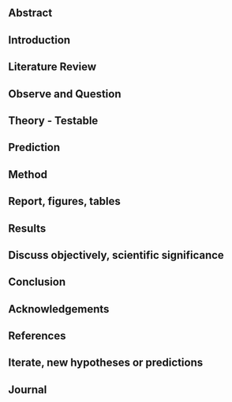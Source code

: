 ## Abstract

## Introduction 

## Literature Review

## Observe and Question 

## Theory - Testable

## Prediction

## Method 

## Report, figures, tables

## Results

## Discuss objectively, scientific significance 

## Conclusion 

## Acknowledgements

## References

## Iterate, new hypotheses or predictions

## Journal
